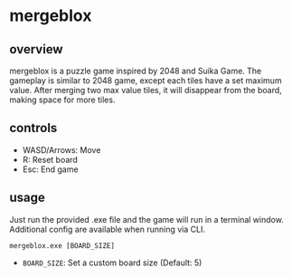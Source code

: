 # mergeblox

## overview

mergeblox is a puzzle game inspired by 2048 and Suika Game.
The gameplay is similar to 2048 game, except each tiles
have a set maximum value. After merging two max value tiles,
it will disappear from the board, making space for more
tiles.

## controls

- WASD/Arrows: Move
- R: Reset board
- Esc: End game

## usage

Just run the provided .exe file and the game will run in a
terminal window. Additional config are available when running
via CLI.

```mergeblox.exe [BOARD_SIZE]```

- ```BOARD_SIZE```: Set a custom board size (Default: 5)